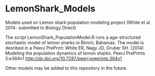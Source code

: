 LemonShark_Models
=================

Models used on Lemon shark population modeling project (White et al 2014- submitted to Biology Direct)


The script LemonShark_PopulationModel.R runs a age-structured stochastic model of lemon sharks in Bimini, Bahamas. The model is desribed in a PeerJ PrePrint:
White ER, Nagy JD, Gruber SH. (2014) Modeling the population dynamics of lemon sharks. PeerJ PrePrints 2:e364v1 
http://dx.doi.org/10.7287/peerj.preprints.364v1

Other models may be added to this repository in the future. 

